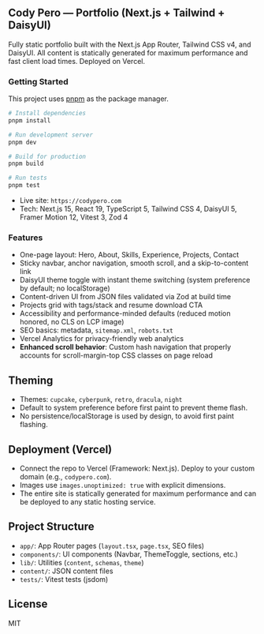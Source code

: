 ## Cody Pero — Portfolio (Next.js + Tailwind + DaisyUI)

Fully static portfolio built with the Next.js App Router, Tailwind CSS v4, and DaisyUI. All content is statically generated for maximum performance and fast client load times. Deployed on Vercel.

### Getting Started

This project uses [pnpm](https://pnpm.io/) as the package manager.

```bash
# Install dependencies
pnpm install

# Run development server
pnpm dev

# Build for production
pnpm build

# Run tests
pnpm test
```

- Live site: `https://codypero.com`
- Tech: Next.js 15, React 19, TypeScript 5, Tailwind CSS 4, DaisyUI 5, Framer Motion 12, Vitest 3, Zod 4

### Features

- One-page layout: Hero, About, Skills, Experience, Projects, Contact
- Sticky navbar, anchor navigation, smooth scroll, and a skip-to-content link
- DaisyUI theme toggle with instant theme switching (system preference by default; no localStorage)
- Content-driven UI from JSON files validated via Zod at build time
- Projects grid with tags/stack and resume download CTA
- Accessibility and performance-minded defaults (reduced motion honored, no CLS on LCP image)
- SEO basics: metadata, `sitemap.xml`, `robots.txt`
- Vercel Analytics for privacy-friendly web analytics
- **Enhanced scroll behavior**: Custom hash navigation that properly accounts for scroll-margin-top CSS classes on page reload

## Theming

- Themes: `cupcake`, `cyberpunk`, `retro`, `dracula`, `night`
- Default to system preference before first paint to prevent theme flash.
- No persistence/localStorage is used by design, to avoid first paint flashing.

## Deployment (Vercel)

- Connect the repo to Vercel (Framework: Next.js). Deploy to your custom domain (e.g., `codypero.com`).
- Images use `images.unoptimized: true` with explicit dimensions.
- The entire site is statically generated for maximum performance and can be deployed to any static hosting service.

## Project Structure

- `app/`: App Router pages (`layout.tsx`, `page.tsx`, SEO files)
- `components/`: UI components (Navbar, ThemeToggle, sections, etc.)
- `lib/`: Utilities (`content`, `schemas`, `theme`)
- `content/`: JSON content files
- `tests/`: Vitest tests (jsdom)

## License

MIT
